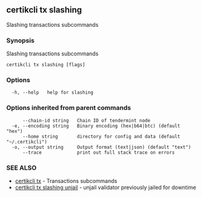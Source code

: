 ## certikcli tx slashing

Slashing transactions subcommands

### Synopsis

Slashing transactions subcommands

```
certikcli tx slashing [flags]
```

### Options

```
  -h, --help   help for slashing
```

### Options inherited from parent commands

```
      --chain-id string   Chain ID of tendermint node
  -e, --encoding string   Binary encoding (hex|b64|btc) (default "hex")
      --home string       directory for config and data (default "~/.certikcli")
  -o, --output string     Output format (text|json) (default "text")
      --trace             print out full stack trace on errors
```

### SEE ALSO

* [certikcli tx](certikcli_tx.md)	 - Transactions subcommands
* [certikcli tx slashing unjail](certikcli_tx_slashing_unjail.md)	 - unjail validator previously jailed for downtime

